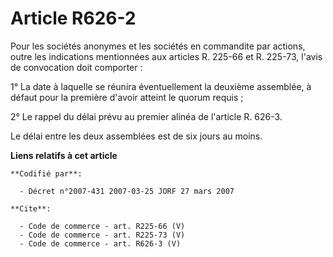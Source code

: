 # Article R626-2

Pour les sociétés anonymes et les sociétés en commandite par actions, outre les indications mentionnées aux articles R.
225-66 et R. 225-73, l'avis de convocation doit comporter : 

1° La date à laquelle se réunira éventuellement la deuxième assemblée, à défaut pour la première d'avoir atteint le quorum
requis ; 

2° Le rappel du délai prévu au premier alinéa de l'article R. 626-3. 

Le délai entre les deux assemblées est de six jours au moins.

**Liens relatifs à cet article**

	**Codifié par**:

	  - Décret n°2007-431 2007-03-25 JORF 27 mars 2007

	**Cite**:

	  - Code de commerce - art. R225-66 (V)
	  - Code de commerce - art. R225-73 (V)
	  - Code de commerce - art. R626-3 (V)
